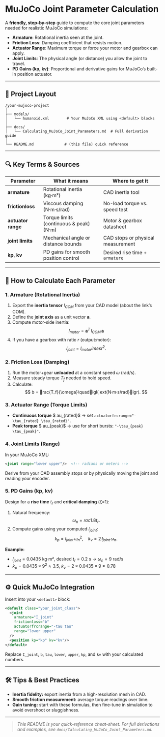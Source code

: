 # MuJoCo Joint Parameter Calculation

A **friendly, step-by-step** guide to compute the core joint parameters needed for realistic MuJoCo simulations:

- **Armature**: Rotational inertia seen at the joint.  
- **Friction Loss**: Damping coefficient that resists motion.  
- **Actuator Range**: Maximum torque or force your motor and gearbox can apply.  
- **Joint Limits**: The physical angle (or distance) you allow the joint to travel.  
- **PD Gains (kp, kv)**: Proportional and derivative gains for MuJoCo’s built-in position actuator.

---

## 📁 Project Layout

```
/your-mujoco-project
│
├── models/
│   └── humanoid.xml        # Your MuJoCo XML using <default> blocks
│
├── docs/
│   └── Calculating_MuJoCo_Joint_Parameters.md  # Full derivation guide
│
└── README.md              # (this file) quick reference
```

---

## 🔍 Key Terms & Sources

| Parameter        | What it means                                 | Where to get it                       |
|------------------|-----------------------------------------------|---------------------------------------|
| **armature**     | Rotational inertia (kg·m²)                     | CAD inertia tool                      |
| **frictionloss** | Viscous damping (N·m·s/rad)                    | No-load torque vs. speed test         |
| **actuator range** | Torque limits (continuous & peak) (N·m)      | Motor & gearbox datasheet             |
| **joint limits** | Mechanical angle or distance bounds           | CAD stops or physical measurement     |
| **kp**, **kv**   | PD gains for smooth position control          | Desired rise time + `armature`        |

---

## 🧮 How to Calculate Each Parameter

### 1. Armature (Rotational Inertia)
1. Export the **inertia tensor** $I_{COM}$ from your CAD model (about the link’s COM).  
2. Define the **joint axis** as a unit vector $\mathbf{a}$.  
3. Compute motor-side inertia:
   $$
     I_{motor} = \mathbf{a}^T \, I_{COM} \, \mathbf{a}
   $$
4. If you have a gearbox with ratio $r$ (output:motor):
   $$
     I_{joint} = I_{motor} 	imes r^2.
   $$

### 2. Friction Loss (Damping)
1. Run the motor+gear **unloaded** at a constant speed $\omega$ (rad/s).  
2. Measure steady torque $T_f$ needed to hold speed.  
3. Calculate:
   $$
     b = rac{T_f}{\omega}\quadigl(	ext{N·m·s/rad}igr).
   $$

### 3. Actuator Range (Torque Limits)
- **Continuous torque** $	au_{rated}$ → set `actuatorfrcrange="-\tau_{rated} \tau_{rated}"`.  
- **Peak torque** $	au_{peak}$ → use for short bursts: `"-\tau_{peak} \tau_{peak}"`.

### 4. Joint Limits (Range)
In your MuJoCo XML:
```xml
<joint range="lower upper"/>  <!-- radians or meters -->
```
Derive from your CAD assembly stops or by physically moving the joint and reading your encoder.

### 5. PD Gains (kp, kv)
Design for a **rise time** $t_r$ and **critical damping** (ζ=1):
1. Natural frequency:
   $$
     \omega_n = rac{1.8}{t_r}.
   $$
2. Compute gains using your computed $I_{joint}$:
   $$
     k_p = I_{joint} \, \omega_n^2,
     \quad
     k_v = 2 \, I_{joint} \, \omega_n.
   $$

**Example:**
- $I_{joint}=0.0435$ kg·m², desired $t_r=0.2$ s → $\omega_n=9$ rad/s  
- $k_p=0.0435\times9^2\approx3.5$,  $k_v=2\times0.0435\times9\approx0.78$  

---

## ⚙️ Quick MuJoCo Integration

Insert into your `<default>` block:
```xml
<default class="your_joint_class">
  <joint
    armature="I_joint"
    frictionloss="b"
    actuatorfrcrange="-tau tau"
    range="lower upper"
  />
  <position kp="kp" kv="kv"/>
</default>
```
Replace `I_joint`, `b`, `tau`, `lower`, `upper`, `kp`, and `kv` with your calculated numbers.

---

## 🛠️ Tips & Best Practices
- **Inertia fidelity:** export inertia from a high-resolution mesh in CAD.  
- **Smooth friction measurement:** average torque readings over time.  
- **Gain tuning:** start with these formulas, then fine-tune in simulation to avoid overshoot or sluggishness.

---

> _This README is your quick-reference cheat-sheet. For full derivations and examples, see `docs/Calculating_MuJoCo_Joint_Parameters.md`._